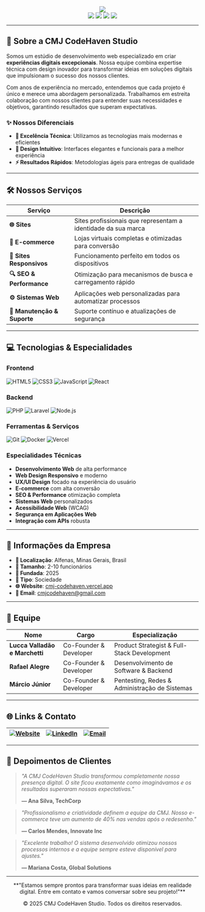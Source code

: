 <div align="center">
  <img src="https://readme-typing-svg.vercel.app/?color=00ff00&size=35&center=true&vCenter=true&width=1000&lines=CMJ+CODE+HAVEN+STUDIO" />
</div>

<div align="center">
  <img src="https://img.shields.io/badge/Desenvolvimento%20Web-100000?style=for-the-badge&logo=web&logoColor=white" />
  <img src="https://img.shields.io/badge/Design%20Responsivo-FF6B6B?style=for-the-badge&logo=css3&logoColor=white" />
  <img src="https://img.shields.io/badge/E--commerce-4ECDC4?style=for-the-badge&logo=shopify&logoColor=white" />
  <img src="https://img.shields.io/badge/SEO%20%26%20Performance-45B7D1?style=for-the-badge&logo=google&logoColor=white" />
</div>

---

## 🚀 Sobre a CMJ CodeHaven Studio

Somos um estúdio de desenvolvimento web especializado em criar **experiências digitais excepcionais**. Nossa equipe combina expertise técnica com design inovador para transformar ideias em soluções digitais que impulsionam o sucesso dos nossos clientes.

Com anos de experiência no mercado, entendemos que cada projeto é único e merece uma abordagem personalizada. Trabalhamos em estreita colaboração com nossos clientes para entender suas necessidades e objetivos, garantindo resultados que superam expectativas.

### ✨ Nossos Diferenciais

- **🎯 Excelência Técnica**: Utilizamos as tecnologias mais modernas e eficientes
- **🎨 Design Intuitivo**: Interfaces elegantes e funcionais para a melhor experiência
- **⚡ Resultados Rápidos**: Metodologias ágeis para entregas de qualidade

---

## 🛠️ Nossos Serviços

| Serviço | Descrição |
|---------|-----------|
| **🌐 Sites** | Sites profissionais que representam a identidade da sua marca |
| **🛒 E-commerce** | Lojas virtuais completas e otimizadas para conversão |
| **📱 Sites Responsivos** | Funcionamento perfeito em todos os dispositivos |
| **🔍 SEO & Performance** | Otimização para mecanismos de busca e carregamento rápido |
| **⚙️ Sistemas Web** | Aplicações web personalizadas para automatizar processos |
| **🔧 Manutenção & Suporte** | Suporte contínuo e atualizações de segurança |

---

## 💻 Tecnologias & Especialidades

### Frontend
![HTML5](https://img.shields.io/badge/HTML5-E34F26?style=flat&logo=html5&logoColor=white)
![CSS3](https://img.shields.io/badge/CSS3-1572B6?style=flat&logo=css3&logoColor=white)
![JavaScript](https://img.shields.io/badge/JavaScript-F7DF1E?style=flat&logo=javascript&logoColor=black)
![React](https://img.shields.io/badge/React-20232A?style=flat&logo=react&logoColor=61DAFB)

### Backend
![PHP](https://img.shields.io/badge/PHP-777BB4?style=flat&logo=php&logoColor=white)
![Laravel](https://img.shields.io/badge/Laravel-FF2D20?style=flat&logo=laravel&logoColor=white)
![Node.js](https://img.shields.io/badge/Node.js-43853D?style=flat&logo=node.js&logoColor=white)

### Ferramentas & Serviços
![Git](https://img.shields.io/badge/Git-F05032?style=flat&logo=git&logoColor=white)
![Docker](https://img.shields.io/badge/Docker-2496ED?style=flat&logo=docker&logoColor=white)
![Vercel](https://img.shields.io/badge/Vercel-000000?style=flat&logo=vercel&logoColor=white)

### Especialidades Técnicas
- **Desenvolvimento Web** de alta performance
- **Web Design Responsivo** e moderno
- **UX/UI Design** focado na experiência do usuário
- **E-commerce** com alta conversão
- **SEO & Performance** otimização completa
- **Sistemas Web** personalizados
- **Acessibilidade Web** (WCAG)
- **Segurança em Aplicações Web**
- **Integração com APIs** robusta

---

## 🏢 Informações da Empresa

- **📍 Localização**: Alfenas, Minas Gerais, Brasil
- **👥 Tamanho**: 2-10 funcionários
- **📅 Fundada**: 2025
- **🏢 Tipo**: Sociedade
- **🌐 Website**: [cmj-codehaven.vercel.app](https://cmj-codehaven.vercel.app/)
- **📧 Email**: cmjcodehaven@gmail.com

---

## 👥 Equipe

| Nome | Cargo | Especialização |
|------|-------|----------------|
| **Lucca Valladão e Marchetti** | Co-Founder & Developer | Product Strategist & Full-Stack Development |
| **Rafael Alegre** | Co-Founder & Developer | Desenvolvimento de Software & Backend |
| **Márcio Júnior** | Co-Founder & Developer | Pentesting, Redes & Administração de Sistemas |

---

## 🌐 Links & Contato

<div align="center">

| [![Website](https://img.shields.io/badge/Website-000000?style=for-the-badge&logo=vercel&logoColor=white)](https://cmj-codehaven.vercel.app/) | [![LinkedIn](https://img.shields.io/badge/LinkedIn-0077B5?style=for-the-badge&logo=linkedin&logoColor=white)](https://www.linkedin.com/company/cmj-code-haven/) | [![Email](https://img.shields.io/badge/Email-D14836?style=for-the-badge&logo=gmail&logoColor=white)](mailto:cmjcodehaven@gmail.com) |
|:---:|:---:|:---:|

</div>

---

## 💬 Depoimentos de Clientes

> *"A CMJ CodeHaven Studio transformou completamente nossa presença digital. O site ficou exatamente como imaginávamos e os resultados superaram nossas expectativas."*
> 
> **— Ana Silva, TechCorp**

> *"Profissionalismo e criatividade definem a equipe da CMJ. Nosso e-commerce teve um aumento de 40% nas vendas após o redesenho."*
> 
> **— Carlos Mendes, Innovate Inc**

> *"Excelente trabalho! O sistema desenvolvido otimizou nossos processos internos e a equipe sempre esteve disponível para ajustes."*
> 
> **— Mariana Costa, Global Solutions**

---

<div align="center">
  **"Estamos sempre prontos para transformar suas ideias em realidade digital. Entre em contato e vamos conversar sobre seu projeto!"**
  
  © 2025 CMJ CodeHaven Studio. Todos os direitos reservados.
</div>
